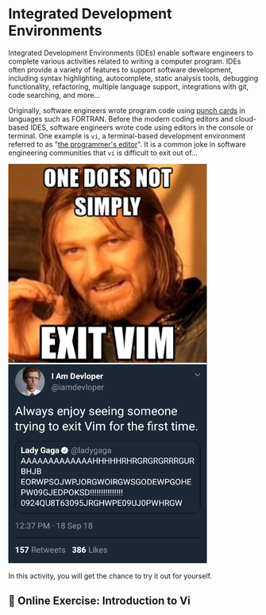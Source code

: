# Integrated Development Environments

Integrated Development Environments (IDEs) enable software engineers to complete various activities related to writing a computer program. IDEs often provide a variety of features to support software development, including syntax highlighting, autocomplete, static analysis tools, debugging functionality, refactoring, multiple language support, integrations with git, code searching, and more...

Originally, software engineers wrote program code using [punch cards](https://en.wikipedia.org/wiki/Punched_card) in languages such as FORTRAN. Before the modern coding editors and cloud-based IDES, software engineers wrote code using editors in the console or terminal. One example is `vi`, a terminal-based development environment referred to as "[the programmer's editor](https://www.vim.org/about.php)". It is a common joke in software engineering communities that `vi` is difficult to exit out of...

<img src="resources/imgs/vi1.jpg" width="400" height="400" />
<img src="resources/imgs/vi2.png" width="400" height="400" />

In this activity, you will get the chance to try it out for yourself.

## 📒 Online Exercise: Introduction to Vi

